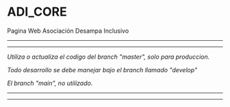 # ADI_CORE
Pagina Web Asociación Desampa Inclusivo 

*******************************************************************************
*******************************************************************************

*Utiliza o actualiza el codigo del branch "master", solo para produccion.*

*Todo desarrollo se debe manejar bajo el branch llamado "develop"*

*El branch "main", no utilizado.*

*******************************************************************************
*******************************************************************************


